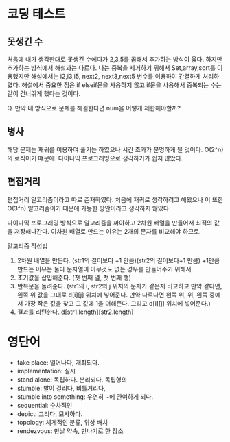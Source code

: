 # 코딩 테스트

## 못생긴 수

처음에 내가 생각한대로 못생긴 수에다가 2,3,5를 곱해서 추가하는 방식이 옳다.
하지만 추가하는 방식에서 해설과는 다르다. 나는 중복을 제거하기 위해서 Set,array,sort를 이용했지만 해설에서는 i2,i3,i5, next2, next3,next5 변수를 이용하여 간결하게 처리하였다. 해설에서 중요한 점은 if elseif문을 사용하지 않고 if문을 사용해서 중복되는 수는 같이 건너뛰게 했다는 것이다.

Q. 만약 내 방식으로 문제를 해결한다면 num을 어떻게 제한해야할까?

## 병사

해당 문제는 재귀를 이용하여 풀기는 하였으나 시간 초과가 분명하게 될 것이다. O(2^n)의 로직이기 떄문에. 다이나믹 프로그래밍으로 생각하기가 쉽지 않았다.

## 편집거리

편집거리 알고리즘이라고 따로 존재하였다. 처음에 재귀로 생각하려고 해봤으나 이 또한 O(3^n) 알고리즘이기 때문에 가능한 방안이라고 생각하지 않았다.

다이나믹 프로그래밍 방식으로 알고리즘을 짜야하고 2차원 배열을 만들어서 최적의 값을 저장해나간다.
이차원 배열로 만드는 이유는 2개의 문자를 비교해야 하므로.

알고리즘 작성법

1. 2차원 배열을 만든다. (str1의 길이보다 +1 만큼)(str2의 길이보다+1 만큼) +1만큼 만드는 이유는 둘다 문자열이 아무것도 없는 경우를 만들어주기 위해서.
2. 초기값을 삽입해준다. (첫 번째 열, 첫 번째 행)
3. 반복문을 돌려준다. (str1의 i, str2의 j 위치의 문자가 같은지 비교하고 만약 같다면, 왼쪽 위 값을 그대로 d[i][j] 위치에 넣어준다. 만약 다르다면 왼쪽 위, 위, 왼쪽 중에서 가장 작은 값을 찾고 그 값에 1을 더해준다. 그리고 d[i][j] 위치에 넣어준다.)
4. 결과를 리턴한다. d[str1.length][str2.length]

# 영단어

- take place: 일어나다, 개최되다.
- implementation: 실시
- stand alone: 독립하다. 분리되다. 독립형의
- stumble: 발이 걸리다, 비틀거리다,
- stumble into something: 우연히 ~에 관여하게 되다.
- sequential: 순차적인
- depict: 그리다, 묘사하다.
- topology: 체계적인 분류, 위상 배치
- rendezvous: 만날 약속, 만나기로 한 장소
